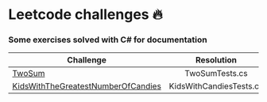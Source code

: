 # Leetcode challenges :fire:

### Some exercises solved with C# for documentation

 | Challenge     | Resolution      
| ------------- |:-------------:| 
| [TwoSum](https://leetcode.com/problems/two-sum/)     | TwoSumTests.cs| 
| [KidsWithTheGreatestNumberOfCandies](https://leetcode.com/problems/kids-with-the-greatest-number-of-candies/)     | KidsWithCandiesTests.cs|
